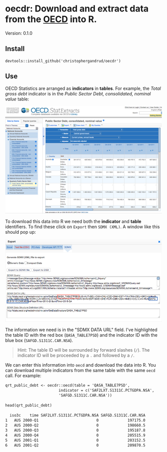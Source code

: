 # oecdr: Download and extract data from the [OECD](https://stats.oecd.org) into R.

Version: 0.1.0



## Install

```{S}
devtools::install_github('christophergandrud/oecdr')
```

## Use

OECD Statistics are arranged as **indicators** in **tables**. For example,
the *Total gross debt* indicator is in the *Public Sector Debt, consolidated,
nominal value* table:

![table-img](img/oecd_debt_table.png)

To download this data into R we need both the **indicator** and **table**
identifiers. To find these click on `Export` then `SDMX (XML)`. A window
like this should pop up:

![sdmx-export-window](img/export_sdmx.png)

The information we need is in the "SDMX DATA URL" field. I've highlighted the
table ID with the red box (`QASA_TABLE7PSD`) and the indicator ID with the blue
box (`SAFGD.S1311C.CAR.NSA`).

> Hint: The table ID will be surrounded by forward slashes (`/`). The indicator
ID will be proceeded by a `.` and followed by a `/`. 

We can enter this information into `oecd` and download the data into R. You
can download multiple indicators from the same table with the same `oecd`
call. For example:

```{S}
qrt_public_debt <- oecdr::oecd(table = 'QASA_TABLE7PSD',
                        indicator = c('SAF2LXT.S1311C.PCTGDPA.NSA',
                        'SAFGD.S1311C.CAR.NSA'))

head(qrt_public_debt)

  iso3c    time SAF2LXT.S1311C.PCTGDPA.NSA SAFGD.S1311C.CAR.NSA
1   AUS 2000-Q1                          0             197175.0
2   AUS 2000-Q2                          0             198660.5
3   AUS 2000-Q3                          0             195187.8
4   AUS 2000-Q4                          0             205515.9
5   AUS 2001-Q1                          0             203152.5
6   AUS 2001-Q2                          0             209870.5
```
